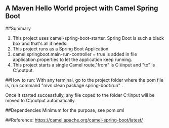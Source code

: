 ## A Maven Hello World project with Camel Spring Boot
##Summary
1. This project uses camel-spring-boot-starter. Spring Boot is such a black box and that's all it needs.
2. This project runs as a Spring Boot Application.
3. camel.springboot.main-run-controller = true is added in file application.properties to let the application keep running.
4. This project starts a single Camel route,"from" is C:\input and "to" is C:\output.

##How to run:
With any terminal, go to the project folder where the pom file is, run command "mvn clean package spring-boot:run"
. 

Once it started successfully, any file coped to the folder C:\input
will be moved to C:\output automatically.

##Dependencies
Minimum for the purpose, see pom.xml

##Reference:
https://camel.apache.org/camel-spring-boot/latest/